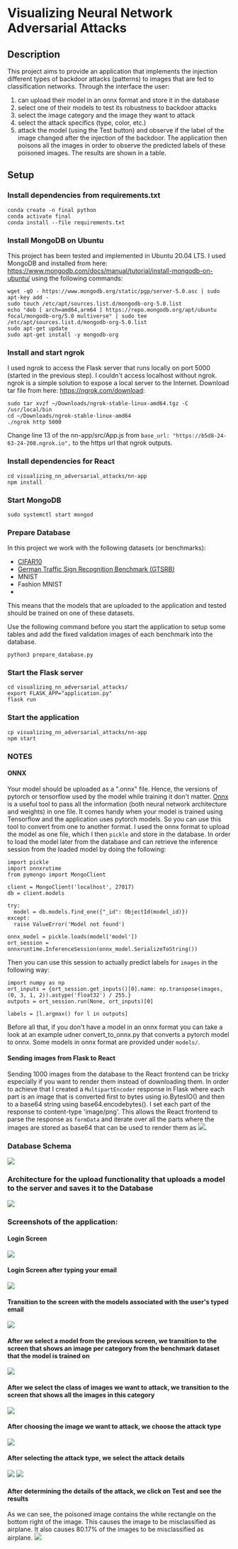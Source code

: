 # Visualizing Neural Network Adversarial Attacks

## Description
This project aims to provide an application that implements the injection different types of backdoor attacks (patterns) to images that are fed to classification networks. Through the interface the user: 
1) can upload their model in an onnx format and store it in the database
2) select one of their models to test its robustness to backdoor attacks
3) select the image category and the image they want to attack
4) select the attack specifics (type, color, etc.)
5) attack the model (using the Test button) and observe if the label of the image changed after the injection of the backdoor. The application then poisons all the images in order to observe the predicted labels of these poisoned images. The results are shown in a table. 

## Setup
### Install dependencies from requirements.txt
```
conda create -n final python
conda activate final
conda install --file requirements.txt 
```

### Install MongoDB on Ubuntu
This project has been tested and implemented in Ubuntu 20.04 LTS. I used MongoDB and installed from here: https://www.mongodb.com/docs/manual/tutorial/install-mongodb-on-ubuntu/ using the following commands:
```
wget -qO - https://www.mongodb.org/static/pgp/server-5.0.asc | sudo apt-key add -
sudo touch /etc/apt/sources.list.d/mongodb-org-5.0.list
echo "deb [ arch=amd64,arm64 ] https://repo.mongodb.org/apt/ubuntu focal/mongodb-org/5.0 multiverse" | sudo tee /etc/apt/sources.list.d/mongodb-org-5.0.list
sudo apt-get update
sudo apt-get install -y mongodb-org
```
### Install and start ngrok
I used ngrok to access the Flask server that runs locally on port 5000 (started in the previous step). I couldn't access localhost without ngrok. ngrok is a simple solution to expose a local server to the Internet. Download tar file from here: https://ngrok.com/download:
```
sudo tar xvzf ~/Downloads/ngrok-stable-linux-amd64.tgz -C /usr/local/bin
cd ~/Downloads/ngrok-stable-linux-amd64
./ngrok http 5000
```
Change line 13 of the nn-app/src/App.js from 
`base_url: "https://b5d8-24-63-24-208.ngrok.io",` to the https url that ngrok outputs.

### Install dependencies for React
```
cd visualizing_nn_adversarial_attacks/nn-app 
npm install
```

### Start MongoDB
```
sudo systemctl start mongod
```

### Prepare Database
In this project we work with the following datasets (or benchmarks):
- [CIFAR10](https://www.cs.toronto.edu/~kriz/cifar.html)
- [German Traffic Sign Recognition Benchmark (GTSRB)](https://benchmark.ini.rub.de/)
- MNIST
- Fashion MNIST
- 
This means that the models that are uploaded to the application and tested should be trained on one of these datasets.

Use the following command before you start the application to setup some tables and add the fixed validation images of each benchmark into the database.
```
python3 prepare_database.py
```

### Start the Flask server
```
cd visualizing_nn_adversarial_attacks/
export FLASK_APP="application.py"
flask run
```

### Start the application
```
cp visualizing_nn_adversarial_attacks/nn-app
npm start
```

### NOTES 
#### ONNX
Your model should be uploaded as a ".onnx" file. Hence, the versions of pytorch or tensorflow used by the model while training it don't matter. [Onnx](https://onnx.ai/) is a  useful tool to pass all the information (both neural network architecture and weights) in one file. It comes handy when your model is trained using Tensorflow and the application uses pytorch models. So you can use this tool to convert from one to another format. I used the onnx format to upload the model as one file, which I then `pickle` and store in the database. In order to load the model later from the database and can retrieve the inference session from the loaded model by doing the following:

```
import pickle
import onnxrutime
from pymongo import MongoClient

client = MongoClient('localhost', 27017)
db = client.models

try:
  model = db.models.find_one({"_id": ObjectId(model_id)})
except:
  raise ValueError('Model not found')

onnx_model = pickle.loads(model['model'])
ort_session = onnxruntime.InferenceSession(onnx_model.SerializeToString())
```

Then you can use this session to actually predict labels for `images` in the following way:
```
import numpy as np
ort_inputs = {ort_session.get_inputs()[0].name: np.transpose(images, (0, 3, 1, 2)).astype('float32') / 255.}
outputs = ort_session.run(None, ort_inputs)[0]

labels = [l.argmax() for l in outputs]
```

Before all that, if you don't have a model in an onnx format you can take a look at an example udner convert_to_onnx.py that converts a pytorch model to onnx. Some models in onnx format are provided under `models/`.

#### Sending images from Flask to React
Sending 1000 images from the database to the React frontend can be tricky especially if you want to render them instead of downloading them. In order to achieve that I created a `MultipartEncoder` response in Flask where each part is an image that is converted first to bytes using io.BytesIO() and then to a base64 string using base64.encodebytes(). I set each part of the response to content-type 'image/png'. This allows the React frontend to parse the response as `formData` and iterate over all the parts where the images are stored as base64 that can be used to render them as <img src="data:image/png;base64,{base64_string_of_the_image}">.

### Database Schema
<img src="https://github.com/pkiourti/visualizing_nn_adversarial_attacks/blob/main/screenshots/db-schema.png">

### Architecture for the upload functionality that uploads a model to the server and saves it to the Database
<img src="https://github.com/pkiourti/visualizing_nn_adversarial_attacks/blob/main/screenshots/architecture-upload-functionality.png">

### Screenshots of the application:
#### Login Screen
<img src="https://github.com/pkiourti/visualizing_nn_adversarial_attacks/blob/main/screenshots/login.png">

#### Login Screen after typing your email
<img src="https://github.com/pkiourti/visualizing_nn_adversarial_attacks/blob/main/screenshots/login-data.png">

#### Transition to the screen with the models associated with the user's typed email
<img src="https://github.com/pkiourti/visualizing_nn_adversarial_attacks/blob/main/screenshots/models_table.png">

#### After we select a model from the previous screen, we transition to the screen that shows an image per category from the benchmark dataset that the model is trained on
<img src="https://github.com/pkiourti/visualizing_nn_adversarial_attacks/blob/main/screenshots/image_categories.png">

#### After we select the class of images we want to attack, we transition to the screen that shows all the images in this category
<img src="https://github.com/pkiourti/visualizing_nn_adversarial_attacks/blob/main/screenshots/images.png">

#### After choosing the image we want to attack, we choose the attack type
<img src="https://github.com/pkiourti/visualizing_nn_adversarial_attacks/blob/main/screenshots/attack-page.png">

#### After selecting the attack type, we select the attack details
<img src="https://github.com/pkiourti/visualizing_nn_adversarial_attacks/blob/main/screenshots/attack-page-form.png">
<img src="https://github.com/pkiourti/visualizing_nn_adversarial_attacks/blob/main/screenshots/attack-page-form-with-data.png">

#### After determining the details of the attack, we click on Test and see the results
As we can see, the poisoned image contains the white rectangle on the bottom right of the image. This causes the image to be misclassified as airplane. It also causes 80.17% of the images to be misclassified as airplane.
<img src="https://github.com/pkiourti/visualizing_nn_adversarial_attacks/blob/main/screenshots/results.png">
